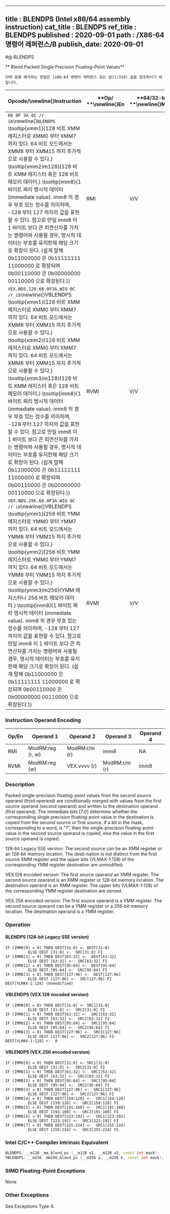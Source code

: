 ----------------------------
title : BLENDPS (Intel x86/64 assembly instruction)
cat_title : BLENDPS
ref_title : BLENDPS
published : 2020-09-01
path : /X86-64 명령어 레퍼런스/B
publish_date: 2020-09-01
----------------------------


#@ BLENDPS

** Blend Packed Single Precision Floating-Point Values**

```lec-info
아래 표를 해석하는 방법은 [x86-64 명령어 레퍼런스 읽는 법](/316) 글을 참조하시기 바랍니다.
```

|**Opcode/**\newline{}**Instruction**|**Op/ **\newline{}**En**|**64/32-bit **\newline{}**Mode**|**CPUID **\newline{}**Feature **\newline{}**Flag**|**Description**|
|------------------------------------|------------------------|--------------------------------|--------------------------------------------------|---------------|
|`66 0F 3A 0C /r ib`\newline{}`BLENDPS` \tooltip{xmm1}{128 비트 XMM 레지스터로 XMM0 부터 XMM7 까지 있다. 64 비트 모드에서는 XMM8 부터 XMM15 까지 추가적으로 사용할 수 있다.} \tooltip{xmm2/m128}{128 비트 XMM 레지스터 혹은 128 비트 메모리 데이터.} \tooltip{imm8}{1 바이트 짜리 명시적 데이터 (immediate value). imm8 의 경우 부호 있는 정수를 의미하며, -128 부터 127 까지의 값을 표현할 수 있다. 참고로 만일 imm8 이 1 바이트 보다 큰 피연산자를 가지는 명령어와 사용될 경우, 명시적 데이터는 부호를 유지한채 해당 크기로 확장이 된다. (쉽게 말해 0b11000000 은 0b11111111 11000000 로 확장되며 0b00110000 은 0b00000000 00110000 으로 확장된다.)} |RMI|V/V|SSE4_1|Select packed single precision floating-point values from xmm1 and xmm2/m128 from mask specified in imm8 and store the values into xmm1.|
|`VEX.NDS.128.66.0F3A.WIG 0C /r ib`\newline{}VBLENDPS \tooltip{xmm1}{128 비트 XMM 레지스터로 XMM0 부터 XMM7 까지 있다. 64 비트 모드에서는 XMM8 부터 XMM15 까지 추가적으로 사용할 수 있다.} \tooltip{xmm2}{128 비트 XMM 레지스터로 XMM0 부터 XMM7 까지 있다. 64 비트 모드에서는 XMM8 부터 XMM15 까지 추가적으로 사용할 수 있다.} \tooltip{xmm3/m128}{128 비트 XMM 레지스터 혹은 128 비트 메모리 데이터.} \tooltip{imm8}{1 바이트 짜리 명시적 데이터 (immediate value). imm8 의 경우 부호 있는 정수를 의미하며, -128 부터 127 까지의 값을 표현할 수 있다. 참고로 만일 imm8 이 1 바이트 보다 큰 피연산자를 가지는 명령어와 사용될 경우, 명시적 데이터는 부호를 유지한채 해당 크기로 확장이 된다. (쉽게 말해 0b11000000 은 0b11111111 11000000 로 확장되며 0b00110000 은 0b00000000 00110000 으로 확장된다.)} |RVMI|V/V|AVX|Select packed single-precision floating-point values from xmm2 and xmm3/m128 from mask in imm8 and store the values in xmm1.|
|`VEX.NDS.256.66.0F3A.WIG 0C /r ib`\newline{}VBLENDPS \tooltip{ymm1}{256 비트 YMM 레지스터로 YMM0 부터 YMM7 까지 있다. 64 비트 모드에서는 YMM8 부터 YMM15 까지 추가적으로 사용할 수 있다.} \tooltip{ymm2}{256 비트 YMM 레지스터로 YMM0 부터 YMM7 까지 있다. 64 비트 모드에서는 YMM8 부터 YMM15 까지 추가적으로 사용할 수 있다.} \tooltip{ymm3/m256}{YMM 레지스터나 256 비트 메모리 데이터.} \tooltip{imm8}{1 바이트 짜리 명시적 데이터 (immediate value). imm8 의 경우 부호 있는 정수를 의미하며, -128 부터 127 까지의 값을 표현할 수 있다. 참고로 만일 imm8 이 1 바이트 보다 큰 피연산자를 가지는 명령어와 사용될 경우, 명시적 데이터는 부호를 유지한채 해당 크기로 확장이 된다. (쉽게 말해 0b11000000 은 0b11111111 11000000 로 확장되며 0b00110000 은 0b00000000 00110000 으로 확장된다.)} |RVMI|V/V|AVX|Select packed single-precision floating-point values from ymm2 and ymm3/m256 from mask in imm8 and store the values in ymm1.|
### Instruction Operand Encoding


|Op/En|Operand 1|Operand 2|Operand 3|Operand 4|
|-----|---------|---------|---------|---------|
|RMI|ModRM:reg (r, w)|ModRM:r/m (r)|imm8|NA|
|RVMI|ModRM:reg (w)|VEX.vvvv (r)|ModRM:r/m (r)|imm8|
### Description


Packed single-precision floating-point values from the second source operand (third operand) are conditionally merged with values from the first source operand (second operand) and written to the destination operand (first operand). The immediate bits [7:0] determine whether the corresponding single precision floating-point value in the destination is copied from the second source or first source. If a bit in the mask, corresponding to a word, is "1", then the single-precision floating-point value in the second source operand is copied, else the value in the first source operand is copied.

128-bit Legacy SSE version: The second source can be an XMM register or an 128-bit memory location. The desti-nation is not distinct from the first source XMM register and the upper bits (VLMAX-1:128) of the corresponding YMM register destination are unmodified.

VEX.128 encoded version: The first source operand an XMM register. The second source operand is an XMM register or 128-bit memory location. The destination operand is an XMM register. The upper bits (VLMAX-1:128) of the corresponding YMM register destination are zeroed.

VEX.256 encoded version: The first source operand is a YMM register. The second source operand can be a YMM register or a 256-bit memory location. The destination operand is a YMM register. 


### Operation
#### BLENDPS (128-bit Legacy SSE version)
```info-verb
IF (IMM8[0] = 0) THEN DEST[31:0] <- DEST[31:0]
          ELSE DEST [31:0] <-  SRC[31:0] FI
IF (IMM8[1] = 0) THEN DEST[63:32] <-  DEST[63:32]
          ELSE DEST [63:32] <-  SRC[63:32] FI
IF (IMM8[2] = 0) THEN DEST[95:64] <-  DEST[95:64]
          ELSE DEST [95:64] <-  SRC[95:64] FI
IF (IMM8[3] = 0) THEN DEST[127:96] <-  DEST[127:96]
          ELSE DEST [127:96] <-  SRC[127:96] FI
DEST[VLMAX-1:128] (Unmodified)
```
#### VBLENDPS (VEX.128 encoded version)
```info-verb
IF (IMM8[0] = 0) THEN DEST[31:0] <- SRC1[31:0]
          ELSE DEST [31:0] <-  SRC2[31:0] FI
IF (IMM8[1] = 0) THEN DEST[63:32] <-  SRC1[63:32]
          ELSE DEST [63:32] <-  SRC2[63:32] FI
IF (IMM8[2] = 0) THEN DEST[95:64] <-  SRC1[95:64]
          ELSE DEST [95:64] <-  SRC2[95:64] FI
IF (IMM8[3] = 0) THEN DEST[127:96] <-  SRC1[127:96]
          ELSE DEST [127:96] <-  SRC2[127:96] FI
DEST[VLMAX-1:128] <-  0
```
#### VBLENDPS (VEX.256 encoded version)
```info-verb
IF (IMM8[0] = 0) THEN DEST[31:0] <- SRC1[31:0]
          ELSE DEST [31:0] <-  SRC2[31:0] FI
IF (IMM8[1] = 0) THEN DEST[63:32] <-  SRC1[63:32]
          ELSE DEST [63:32] <-  SRC2[63:32] FI
IF (IMM8[2] = 0) THEN DEST[95:64] <-  SRC1[95:64]
          ELSE DEST [95:64] <-  SRC2[95:64] FI
IF (IMM8[3] = 0) THEN DEST[127:96] <-  SRC1[127:96]
          ELSE DEST [127:96] <-  SRC2[127:96] FI
IF (IMM8[4] = 0) THEN DEST[159:128] <-  SRC1[159:128]
          ELSE DEST [159:128] <-  SRC2[159:128] FI
IF (IMM8[5] = 0) THEN DEST[191:160] <-  SRC1[191:160]
          ELSE DEST [191:160] <-  SRC2[191:160] FI
IF (IMM8[6] = 0) THEN DEST[223:192] <-  SRC1[223:192]
          ELSE DEST [223:192] <-  SRC2[223:192] FI
IF (IMM8[7] = 0) THEN DEST[255:224] <-  SRC1[255:224]
          ELSE DEST [255:224] <-  SRC2[255:224] FI.
```

### Intel C/C++ Compiler Intrinsic Equivalent

```cpp
BLENDPS: __m128 _mm_blend_ps (__m128 v1, __m128 v2, const int mask);
VBLENDPS: __m256 _mm256_blend_ps (__m256 a, __m256 b, const int mask);
```
### SIMD Floating-Point Exceptions


None

### Other Exceptions


See Exceptions Type 4.

